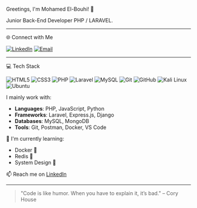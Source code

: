  Greetings, I'm Mohamed El-Bouhi! 👋

Junior Back-End Developer PHP / LARAVEL.

_____________________________________________________

🌐 Connect with Me

[![LinkedIn](https://img.shields.io/badge/-LinkedIn-blue?style=flat-square&logo=linkedin&logoColor=white)](https://www.linkedin.com/in/mohamed-el-bouhi-34047127a)
[![Email](https://img.shields.io/badge/-Email-red?style=flat-square&logo=gmail&logoColor=white)](mailto:mohamedelbouhi77@gmail.com)

_____________________________________________________

💻 Tech Stack

![HTML5](https://img.shields.io/badge/-HTML5-E34F26?style=flat-square&logo=html5&logoColor=white)
![CSS3](https://img.shields.io/badge/-CSS3-1572B6?style=flat-square&logo=css3&logoColor=white)
![PHP](https://img.shields.io/badge/-PHP-777BB4?style=flat-square&logo=php&logoColor=white)
![Laravel](https://img.shields.io/badge/-Laravel-FF2D20?style=flat-square&logo=laravel&logoColor=white)
![MySQL](https://img.shields.io/badge/-MySQL-4479A1?style=flat-square&logo=mysql&logoColor=white)
![Git](https://img.shields.io/badge/-Git-F05032?style=flat-square&logo=git&logoColor=white)
![GitHub](https://img.shields.io/badge/-GitHub-181717?style=flat-square&logo=github&logoColor=white)
![Kali Linux](https://img.shields.io/badge/-Kali%20Linux-557C94?style=flat-square&logo=kalilinux&logoColor=white)
![Ubuntu](https://img.shields.io/badge/-Ubuntu-E95420?style=flat-square&logo=ubuntu&logoColor=white)


 I mainly work with:
- **Languages**: PHP, JavaScript, Python
- **Frameworks**: Laravel, Express.js, Django
- **Databases**: MySQL, MongoDB
- **Tools**: Git, Postman, Docker, VS Code

🚀 I'm currently learning:
- Docker 🐳
- Redis 🔴
- System Design 📐

📫 Reach me on [LinkedIn](https://www.linkedin.com/in/mohamed-el-bouhi-34047127a)

---

> "Code is like humor. When you have to explain it, it’s bad." – Cory House

